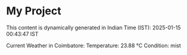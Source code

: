 # My Project

This content is dynamically generated in Indian Time (IST): 2025-01-15 00:43:47 IST


Current Weather in Coimbatore:
Temperature: 23.88 °C
Condition: mist
